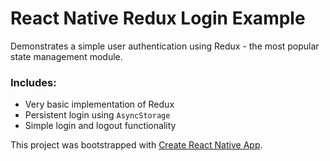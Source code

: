 # React Native Redux Login Example
Demonstrates a simple user authentication using Redux - the most popular state management module.

### Includes:
- Very basic implementation of Redux
- Persistent login using `AsyncStorage`
- Simple login and logout functionality

This project was bootstrapped with [Create React Native App](https://github.com/react-community/create-react-native-app).
